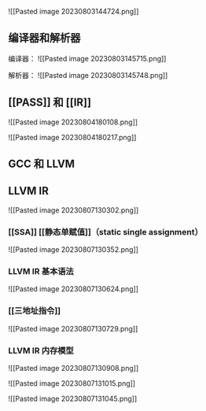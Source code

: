 ![[Pasted image 20230803144724.png]]


## 编译器和解析器

编译器：
![[Pasted image 20230803145715.png]]

解析器：
![[Pasted image 20230803145748.png]]

##  [[PASS]] 和 [[IR]]
![[Pasted image 20230804180108.png]]

![[Pasted image 20230804180217.png]]

## GCC 和 LLVM

## LLVM IR
![[Pasted image 20230807130302.png]]

### [[SSA]] [[静态单赋值]]（static single assignment）
![[Pasted image 20230807130352.png]]
### LLVM IR 基本语法
![[Pasted image 20230807130624.png]]

### [[三地址指令]]
![[Pasted image 20230807130729.png]]

### LLVM IR 内存模型
![[Pasted image 20230807130908.png]]

![[Pasted image 20230807131015.png]]

![[Pasted image 20230807131045.png]]